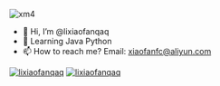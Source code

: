 ![xm4](https://user-images.githubusercontent.com/48596548/157202825-33186e36-1170-4083-8eaa-ec264fe17713.png)
- 👋 Hi, I’m @lixiaofanqaq
- 🌱 Learning Java Python
- 📫 How to reach me? Email: xiaofanfc@aliyun.com

[![lixiaofanqaq](https://github-readme-stats.vercel.app/api?username=Lorin-github)](https://github.com/anuraghazra/github-readme-stats)
[![lixiaofanqaq](https://github-profile-trophy.vercel.app/?username=Lorin-github)](https://github.com/ryo-ma/github-profile-trophy)


<!---
lixiaofanqaq/lixiaofanqaq is a ✨ special ✨ repository because its `README.md` (this file) appears on your GitHub profile.
You can click the Preview link to take a look at your changes.
--->
